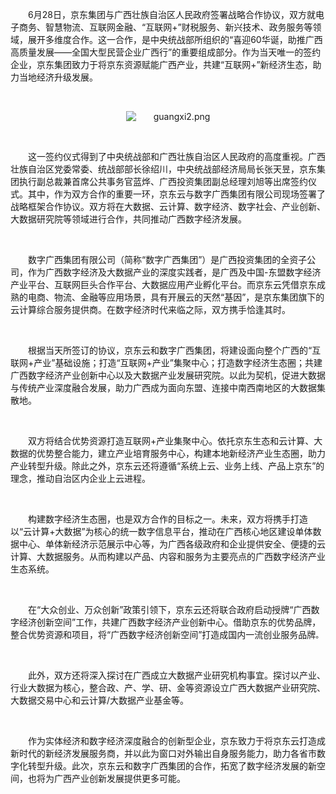<p style="text-indent: 2em;"><span style="text-indent: 2em;">6</span><span style="text-indent: 2em;">月28日，京东集团与广西壮族自治区人民政府签署战略合作协议，双方就电子商务、智慧物流、互联网金融、“互联网+”财税服务、新兴技术、政务服务等领域，展开多维度合作。这一合作，是中央统战部所组织的“喜迎60华诞，助推广西高质量发展——全国大型民营企业广西行”的重要组成部分。作为当天唯一的签约企业，京东集团致力于将京东资源赋能广西产业，共建“互联网+”新经济生态，助力当地经济升级发展。</span></p><p style="text-indent: 2em;"><span style="text-indent: 2em;"><br/></span></p><p style="text-indent: 0em; text-align: center;"><span style="text-indent: 2em;"><img src="//img1.jcloudcs.com/cms/7089fb8b-cb88-437f-8765-63e9fa802d0b20180702110657.png" title="" alt="guangxi2.png"/></span></p><p style="text-indent: 0em;"><span style="text-indent: 2em;"><br/></span></p><p style="text-indent: 2em;"><span style="text-indent: 2em;">这一签约仪式</span><span style="text-indent: 2em;">得到了中央统战部和广西壮族自治区人民政府的高度重视。广西壮族自治区党委常委、统战部部长徐绍川，</span><span style="text-indent: 2em;">中央统战部经济局局长张天</span><span style="text-indent: 2em;">昱，</span><span style="text-indent: 2em;">京东集团执行副总裁兼首席公共事务官蓝烨、广西投资集团副总经理刘旭等出席签约仪式。其中，作为双方合作的重要一环，京东云与数字广西集团有限公司现场签署了战略框架合作协议。双方将在大数据、云计算、数字经济、数字社会、产业创新、大数据研究院等领域进行合作，共同推动广西数字经济发展。</span></p><p style="text-indent: 2em;"><span style="text-indent: 2em;"><br/></span></p><p style="text-indent: 2em;"><span style="text-indent: 2em;">数字广西集团有限公司（简称“数字广西集团”）是广西投资集团的全资子公司，作为广西数字经济及大数据产业的深度实践者，是广西及中国-东盟数字经济产业平台、互联网巨头合作平台、大数据应用产业孵化平台。而京东云凭借京东成熟的电商、物流、金融等应用场景，具有开展云的天然“基因”，是京东集团旗下的云计算综合服务提供商。在数字经济时代来临之际，双方携手恰逢其时。</span></p><p style="text-indent: 2em;"><span style="text-indent: 2em;"><br/></span></p><p style="text-indent: 2em;"><span style="text-indent: 2em;">根据当天所签订的协议，京东云和数字广西集团，将建设面向整个广西的“互联网+产业”基础设施；打造“互联网+产业”集聚中心；打造数字经济生态圈；共建广西数字经济产业创新中心以及大数据产业发展研究院。以此为契机，促进大数据与传统产业深度融合发展，助力广西成为面向东盟、连接中南西南地区的大数据集散地。</span></p><p style="text-indent: 2em;"><span style="text-indent: 2em;"><br/></span></p><p style="text-indent: 2em;"><span style="text-indent: 2em;">双方将结合优势资源打造互联网+产业集聚中心。依托京东生态和云计算、大数据的优势整合能力，建立产业培育服务中心，构建本地新经济产业生态圈，助力产业转型升级。除此之外，京东云还将遵循“系统上云、业务上线、产品上京东”的理念，推动自治区内企业上云进程。</span></p><p style="text-indent: 2em;"><span style="text-indent: 2em;"><br/></span></p><p style="text-indent: 2em;"><span style="text-indent: 2em;">构建数字经济生态圈，也是双方合作的目标之一。未来，双方将携手打造以“云计算+大数据”为核心的统一数字信息平台，推动在广西核心地区建设单体数据中心、单体新经济示范展示中心等，为广西各级政府和企业提供安全、便捷的云计算、大数据服务。从而构建以产品、内容和服务为主要亮点的广西数字经济产业生态系统。</span></p><p><br/></p><p style="text-indent: 2em;"><span style="text-indent: 2em;">在“大众创业、万众创新”政策引领下，京东云还将联合政府启动授牌“广西数字经济创新空间”工作，共建广西数字经济产业创新中心。借助京东的优势品牌，整合优势资源和项目，将“广西数字经济创新空间”打造成国内一流创业服务品牌</span><span style="text-indent: 2em;"><span style="font-size:12px;font-family:宋体">。</span></span></p><p style="text-indent: 2em;"><br/></p><p style="text-indent: 2em;">此外，双方还将深入探讨在广西成立大数据产业研究机构事宜。探讨以产业、行业大数据为核心，整合政、产、学、研、金等资源设立广西大数据产业研究院、大数据交易中心和云计算/大数据产业基金等。</p><p style="text-indent: 2em;"><br/></p><p style="text-indent: 2em;"><span style="text-indent: 2em;">作为实体经济和数字经济深度融合的创新型企业，京东致力于将京东云打造成新时代的新经济发展服务商，并以此为窗口对外输出自身服务能力，助力各省市数字化转型升级。此次，京东云和数字广西集团的合作，拓宽了数字经济发展的新空间，也将为广西产业创新发展提供更多可能。</span></p>